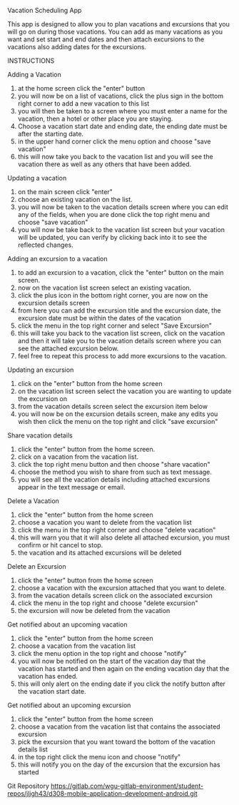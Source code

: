 Vacation Scheduling App

This app is designed to allow you to plan vacations and excursions that you will go on during those vacations.
You can add as many vacations as you want and set start and end dates and then attach excursions to the vacations
also adding dates for the excursions.

INSTRUCTIONS

Adding a Vacation
1. at the home screen click the "enter" button
2. you will now be on a list of vacations, click the plus sign in the bottom right corner to add a new vacation to this list
3. you will then be taken to a screen where you must enter a name for the vacation, then a hotel or other place you are staying.
4. Choose a vacation start date and ending date, the ending date must be after the starting date.
5. in the upper hand corner click the menu option and choose "save vacation"
6. this will now take you back to the vacation list and you will see the vacation there as well as any others that have been added.

Updating a vacation
1. on the main screen click "enter"
2. choose an existing vacation on the list.
3. you will now be taken to the vacation details screen where you can edit any of the fields, when you are done click the top right menu and choose "save vacation"
4. you will now be take back to the vacation list screen but your vacation will be updated, you can verify by clicking back into it to see the reflected changes.

Adding an excursion to a vacation
1. to add an excursion to a vacation, click the "enter" button on the main screen.
2. now on the vacation list screen select an existing vacation.
3. click the plus icon in the bottom right corner, you are now on the excursion details screen
4. from here you can add the excursion title and the excursion date, the excursion date must be within the dates of the vacation
5. click the menu in the top right corner and select "Save Excursion"
6. this will take you back to the vacation list screen, click on the vacation and then it will take you to the vacation details screen where you can see the attached excursion below.
7. feel free to repeat this process to add more excursions to the vacation.

Updating an excursion
1. click on the "enter" button from the home screen
2. on the vacation list screen select the vacation you are wanting to update the excursion on
3. from the vacation details screen select the excursion item below
4. you will now be on the excursion details screen, make any edits you wish then click the menu on the top right and click "save excursion"

Share vacation details
1. click the "enter" button from the home screen.
2. click on a vacation from the vacation list.
3. click the top right menu button and then choose "share vacation"
4. choose the method you wish to share from such as text message.
5. you will see all the vacation details including attached excursions appear in the text message or email.

Delete a Vacation
1. click the "enter" button from the home screen
2. choose a vacation you want to delete from the vacation list
3. click the menu in the top right corner and choose "delete vacation"
4. this will warn you that it will also delete all attached excursion, you must confirm or hit cancel to stop.
5. the vacation and its attached excursions will be deleted

Delete an Excursion
1. click the "enter" button from the home screen
2. choose a vacation with the excursion attached that you want to delete.
3. from the vacation details screen click on the associated excursion
4. click the menu in the top right and choose "delete excursion"
5. the excursion will now be deleted from the vacation

Get notified about an upcoming vacation
1. click the "enter" button from the home screen
2. choose a vacation from the vacation list
3. click the menu option in the top right and choose "notify"
4. you will now be notified on the start of the vacation day that the vacation has started and then again on the ending vacation day that the vacation has ended.
5. this will only alert on the ending date if you click the notify button after the vacation start date.

Get notified about an upcoming excursion
1. click the "enter" button from the home screen
2. choose a vacation from the vacation list that contains the associated excursion
3. pick the excursion that you want toward the bottom of the vacation details list
4. in the top right click the menu icon and choose "notify"
5. this will notify you on the day of the excursion that the excursion has started

Git Repository
https://gitlab.com/wgu-gitlab-environment/student-repos/jligh43/d308-mobile-application-development-android.git